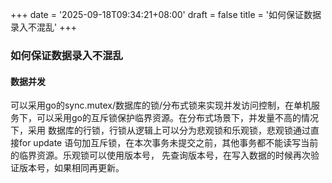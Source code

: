 +++
date = '2025-09-18T09:34:21+08:00'
draft = false
title = '如何保证数据录入不混乱'
+++
### 如何保证数据录入不混乱
#### 数据并发
可以采用go的sync.mutex/数据库的锁/分布式锁来实现并发访问控制，在单机服务下，可以采用go的互斥锁保护临界资源。在分布式场景下，并发量不高的情况下，采用
数据库的行锁，行锁从逻辑上可以分为悲观锁和乐观锁，悲观锁通过直接for update 语句加互斥锁，在本次事务未提交之前，其他事务都不能读写当前的临界资源。乐观锁可以使用版本号，
先查询版本号，在写入数据的时候再次验证版本号，如果相同再更新。